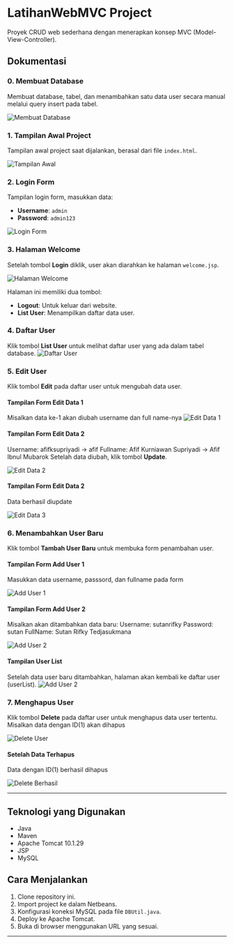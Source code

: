 # LatihanWebMVC Project

Proyek CRUD web sederhana dengan menerapkan konsep MVC (Model-View-Controller).

## Dokumentasi

### 0. Membuat Database
Membuat database, tabel, dan menambahkan satu data user secara manual melalui query insert pada tabel.

![Membuat Database](images/0-database.png)

### 1. Tampilan Awal Project
Tampilan awal project saat dijalankan, berasal dari file `index.html`.

![Tampilan Awal](images/1-index.png)

### 2. Login Form
Tampilan login form, masukkan data:
- **Username**: `admin`
- **Password**: `admin123`

![Login Form](images/2-login.png)

### 3. Halaman Welcome
Setelah tombol **Login** diklik, user akan diarahkan ke halaman `welcome.jsp`.

![Halaman Welcome](images/3-welcome.png)

Halaman ini memiliki dua tombol:
- **Logout**: Untuk keluar dari website.
- **List User**: Menampilkan daftar data user.

### 4. Daftar User
Klik tombol **List User** untuk melihat daftar user yang ada dalam tabel database.
![Daftar User](images/4-user-list.png)

### 5. Edit User
Klik tombol **Edit** pada daftar user untuk mengubah data user.
#### Tampilan Form Edit Data 1
Misalkan data ke-1 akan diubah username dan full name-nya
![Edit Data 1](images/5-edit-data1.png)

#### Tampilan Form Edit Data 2
Username: afifksupriyadi -> afif
Fullname: Afif Kurniawan Supriyadi -> Afif Ibnul Mubarok
Setelah data diubah, klik tombol **Update**.

![Edit Data 2](images/6-edit-data2.png)

#### Tampilan Form Edit Data 2
Data berhasil diupdate

![Edit Data 3](images/7-edit-berhasil.png)


### 6. Menambahkan User Baru
Klik tombol **Tambah User Baru** untuk membuka form penambahan user.
#### Tampilan Form Add User 1
Masukkan data username, passsord, dan fullname pada form

![Add User 1](images/8-add-user1.png)

#### Tampilan Form Add User 2
Misalkan akan ditambahkan data baru:
Username: sutanrifky
Password: sutan
FullName: Sutan Rifky Tedjasukmana

![Add User 2](images/8-add-user2.png)

#### Tampilan User List 
Setelah data user baru ditambahkan, halaman akan kembali ke daftar user (userList).
![Add User 2](images/8-add-user-berhasil.png)

### 7. Menghapus User
Klik tombol **Delete** pada daftar user untuk menghapus data user tertentu.
Misalkan data dengan ID(1) akan dihapus

![Delete User](images/9-delete.png)

#### Setelah Data Terhapus
Data dengan ID(1) berhasil dihapus

![Delete Berhasil](images/10-delete-berhasil.png)

---

## Teknologi yang Digunakan
- Java
- Maven
- Apache Tomcat 10.1.29
- JSP
- MySQL

## Cara Menjalankan
1. Clone repository ini.
2. Import project ke dalam Netbeans.
3. Konfigurasi koneksi MySQL pada file `DBUtil.java`.
4. Deploy ke Apache Tomcat.
5. Buka di browser menggunakan URL yang sesuai.

---
